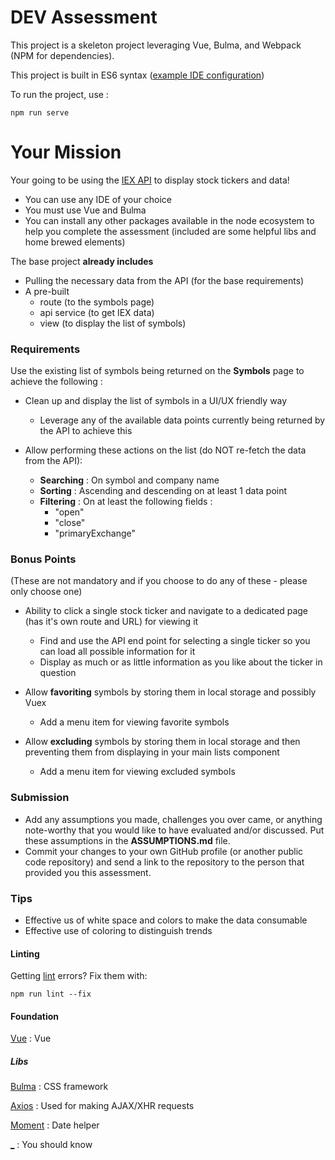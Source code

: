 # DEV Assessment

This project is a skeleton project leveraging Vue, Bulma, and Webpack (NPM for dependencies).

This project is built in ES6 syntax ([example IDE configuration](https://stackoverflow.com/questions/35425915/how-do-i-enable-es6-syntax-in-webstorm))

To run the project, use :

```
npm run serve
```


# Your Mission
Your going to be using the [IEX API](https://iextrading.com/developer/docs/) to display stock tickers and data!

- You can use any IDE of your choice
- You must use Vue and Bulma
- You can install any other packages available in the node ecosystem to help you complete the assessment (included are some helpful libs and home brewed elements)

The base project **already includes** 
- Pulling the necessary data from the API (for the base requirements)
- A pre-built 
    - route (to the symbols page)
    - api service (to get IEX data)
    - view (to display the list of symbols)

### Requirements
Use the existing list of symbols being returned on the **Symbols** page to achieve the following :

- Clean up and display the list of symbols in a UI/UX friendly way
    - Leverage any of the available data points currently being returned by the API to achieve this

- Allow performing these actions on the list (do NOT re-fetch the data from the API):
    - **Searching** : On symbol and company name
    - **Sorting** : Ascending and descending on at least 1 data point
    - **Filtering** : On at least the following fields : 
        - "open"
        - "close" 
        - "primaryExchange"


### Bonus Points
(These are not mandatory and if you choose to do any of these - please only choose one)

- Ability to click a single stock ticker and navigate to a dedicated page (has it's own route and URL) for viewing it
    - Find and use the API end point for selecting a single ticker so you can load all possible information for it
    - Display as much or as little information as you like about the ticker in question
            
- Allow **favoriting** symbols by storing them in local storage and possibly Vuex
    - Add a menu item for viewing favorite symbols

- Allow **excluding** symbols by storing them in local storage and then preventing them from displaying in your main lists component
    - Add a menu item for viewing excluded symbols


### Submission
- Add any assumptions you made, challenges you over came, or anything note-worthy that you would like to have evaluated and/or discussed. Put these assumptions in the **ASSUMPTIONS.md** file.
- Commit your changes to your own GitHub profile (or another public code repository) and send a link to the repository to the person that provided you this assessment. 



### Tips
- Effective us of white space and colors to make the data consumable
- Effective use of coloring to distinguish trends 



#### Linting
Getting [lint](https://eslint.org/) errors? Fix them with:

```
npm run lint --fix
```

#### Foundation
[Vue](https://vuejs.org/v2/guide/) : Vue

##### Libs
[Bulma](https://bulma.io/documentation/) : CSS framework

[Axios](https://github.com/axios/axios) : Used for making AJAX/XHR requests

[Moment](https://momentjs.com/docs/) : Date helper

[_](https://underscorejs.org/) : You should know
